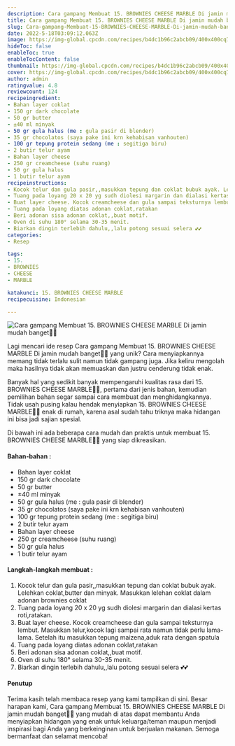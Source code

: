 ```yaml
---
description: Cara gampang Membuat 15. BROWNIES CHEESE MARBLE Di jamin mudah banget"
title: Cara gampang Membuat 15. BROWNIES CHEESE MARBLE Di jamin mudah banget
slug: Cara-gampang-Membuat-15-BROWNIES-CHEESE-MARBLE-Di-jamin-mudah-banget
date: 2022-5-18T03:09:12.063Z
image: https://img-global.cpcdn.com/recipes/b4dc1b96c2abcb09/400x400cq70/photo.jpg
hideToc: false
enableToc: true
enableTocContent: false
thumbnail: https://img-global.cpcdn.com/recipes/b4dc1b96c2abcb09/400x400cq70/photo.jpg
cover: https://img-global.cpcdn.com/recipes/b4dc1b96c2abcb09/400x400cq70/photo.jpg
author: admin
ratingvalue: 4.8
reviewcount: 124
recipeingredient:
- Bahan layer coklat
- 150 gr dark chocolate
- 50 gr butter
- ±40 ml minyak
- 50 gr gula halus (me : gula pasir di blender)
- 35 gr chocolatos (saya pake ini krn kehabisan vanhouten)
- 100 gr tepung protein sedang (me : segitiga biru)
- 2 butir telur ayam
- Bahan layer cheese
- 250 gr creamcheese (suhu ruang)
- 50 gr gula halus
- 1 butir telur ayam
recipeinstructions:
- Kocok telur dan gula pasir,,masukkan tepung dan coklat bubuk ayak. Lelehkan coklat,butter dan minyak. Masukkan lelehan coklat dalam adonan brownies coklat
- Tuang pada loyang 20 x 20 yg sudh diolesi margarin dan dialasi kertas roti,ratakan.
- Buat layer cheese. Kocok creamcheese dan gula sampai teksturnya lembut. Masukkan telur,kocok lagi sampai rata namun tidak perlu lama-lama. Setelah itu masukkan tepung maizena,aduk rata dengan spatula
- Tuang pada loyang diatas adonan coklat,ratakan
- Beri adonan sisa adonan coklat,,buat motif.
- Oven di suhu 180° selama 30-35 menit.
- Biarkan dingin terlebih dahulu,,lalu potong sesuai selera 💕💕
categories:
- Resep

tags:
- 15.
- BROWNIES
- CHEESE
- MARBLE

katakunci: 15. BROWNIES CHEESE MARBLE
recipecuisine: Indonesian

---
```


![Cara gampang Membuat 15. BROWNIES CHEESE MARBLE Di jamin mudah banget👩‍🍳](https://img-global.cpcdn.com/recipes/b4dc1b96c2abcb09/400x400cq70/photo.jpg)

Lagi mencari ide resep Cara gampang Membuat 15. BROWNIES CHEESE MARBLE Di jamin mudah banget👩‍🍳 yang unik? Cara menyiapkannya memang tidak terlalu sulit namun tidak gampang juga. Jika keliru mengolah maka hasilnya tidak akan memuaskan dan justru cenderung tidak enak.

Banyak hal yang sedikit banyak mempengaruhi kualitas rasa dari 15. BROWNIES CHEESE MARBLE👩‍🍳, pertama dari jenis bahan, kemudian pemilihan bahan segar sampai cara membuat dan menghidangkannya. Tidak usah pusing kalau hendak menyiapkan 15. BROWNIES CHEESE MARBLE👩‍🍳 enak di rumah, karena asal sudah tahu triknya maka hidangan ini bisa jadi sajian spesial.

Di bawah ini ada beberapa cara mudah dan praktis untuk membuat 15. BROWNIES CHEESE MARBLE👩‍🍳 yang siap dikreasikan.

<!--inarticleads1-->

#### Bahan-bahan :

- Bahan layer coklat
- 150 gr dark chocolate
- 50 gr butter
- ±40 ml minyak
- 50 gr gula halus (me : gula pasir di blender)
- 35 gr chocolatos (saya pake ini krn kehabisan vanhouten)
- 100 gr tepung protein sedang (me : segitiga biru)
- 2 butir telur ayam
- Bahan layer cheese
- 250 gr creamcheese (suhu ruang)
- 50 gr gula halus
- 1 butir telur ayam

<!--inarticleads2-->

#### Langkah-langkah membuat :

1. Kocok telur dan gula pasir,,masukkan tepung dan coklat bubuk ayak. Lelehkan coklat,butter dan minyak. Masukkan lelehan coklat dalam adonan brownies coklat
1. Tuang pada loyang 20 x 20 yg sudh diolesi margarin dan dialasi kertas roti,ratakan.
1. Buat layer cheese. Kocok creamcheese dan gula sampai teksturnya lembut. Masukkan telur,kocok lagi sampai rata namun tidak perlu lama-lama. Setelah itu masukkan tepung maizena,aduk rata dengan spatula
1. Tuang pada loyang diatas adonan coklat,ratakan
1. Beri adonan sisa adonan coklat,,buat motif.
1. Oven di suhu 180° selama 30-35 menit.
1. Biarkan dingin terlebih dahulu,,lalu potong sesuai selera 💕💕

#### Penutup

Terima kasih telah membaca resep yang kami tampilkan di sini. Besar harapan kami, Cara gampang Membuat 15. BROWNIES CHEESE MARBLE Di jamin mudah banget👩‍🍳 yang mudah di atas dapat membantu Anda menyiapkan hidangan yang enak untuk keluarga/teman maupun menjadi inspirasi bagi Anda yang berkeinginan untuk berjualan makanan. Semoga bermanfaat dan selamat mencoba!